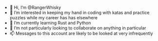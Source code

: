 - 👋 Hi, I’m @RangerWhisky
- 👀 I’m interested in keeping my hand in coding with katas and practice puzzles while my career has has elsewhere
- 🌱 I’m currently learning Rust and Python
- 💞️ I’m not particularly looking to collaborate on anything in particular
- 📫 Messages to this account are likely to be looked at very infrequently

<!---
RangerWhisky/RangerWhisky is a ✨ special ✨ repository because its `README.md` (this file) appears on your GitHub profile.
You can click the Preview link to take a look at your changes.
--->
